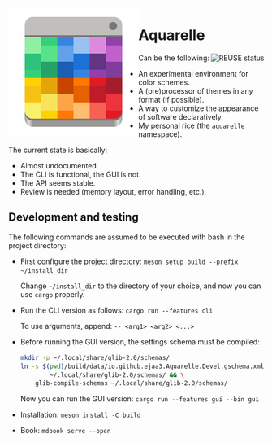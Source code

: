 <!--
	SPDX-FileCopyrightText: 2023 Eduardo Javier Alvarado Aarón <eduardo.javier.alvarado.aaron@gmail.com>
	
	SPDX-License-Identifier: CC-BY-SA-4.0
-->

<img align="left" src="data/app-icons/io.github.ejaa3.Aquarelle.svg"/>

# Aquarelle

<a href="https://api.reuse.software/info/github.com/ejaa3/aquarelle">
	<img align="right" alt="REUSE status" src="https://api.reuse.software/badge/github.com/ejaa3/aquarelle">
</a>

Can be the following:

- An experimental environment for color schemes.
- A (pre)processor of themes in any format (if possible).
- A way to customize the appearance of software declaratively.
- My personal [rice] (the `aquarelle` namespace).

[rice]: https://www.quora.com/What-is-the-meaning-of-Linux-ricing

The current state is basically:
- Almost undocumented.
- The CLI is functional, the GUI is not.
- The API seems stable.
- Review is needed (memory layout, error handling, etc.).

## Development and testing

The following commands are assumed to be executed with bash in the project directory:

- First configure the project directory: `meson setup build --prefix ~/install_dir`

  Change `~/install_dir` to the directory of your choice, and now you can use `cargo` properly.

- Run the CLI version as follows: `cargo run --features cli`

  To use arguments, append: `-- <arg1> <arg2> <...>`

- Before running the GUI version, the settings schema must be compiled:

  ~~~ bash
  mkdir -p ~/.local/share/glib-2.0/schemas/
  ln -s $(pwd)/build/data/io.github.ejaa3.Aquarelle.Devel.gschema.xml \
          ~/.local/share/glib-2.0/schemas/ && \
      glib-compile-schemas ~/.local/share/glib-2.0/schemas/
  ~~~

  Now you can run the GUI version: `cargo run --features gui --bin gui`

- Installation: `meson install -C build`

- Book: `mdbook serve --open`
